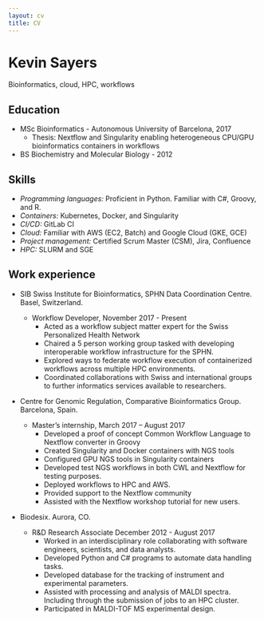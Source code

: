 ```yaml
---
layout: cv
title: CV
---
```

# Kevin Sayers
Bioinformatics, cloud, HPC, workflows

## Education

* MSc Bioinformatics - Autonomous University of Barcelona, 2017
	* Thesis:  Nextflow and Singularity enabling heterogeneous CPU/GPU bioinformatics containers in workflows
* BS Biochemistry and Molecular Biology - 2012


## Skills
* *Programming languages:* Proficient in Python. Familiar with C#, Groovy, and R.
* *Containers:* Kubernetes, Docker, and Singularity
* *CI/CD:* GitLab CI
* *Cloud:* Familiar with AWS (EC2, Batch) and Google Cloud (GKE, GCE)
* *Project management:* Certified Scrum Master (CSM), Jira, Confluence
* *HPC:* SLURM and SGE

## Work experience

* SIB Swiss Institute for Bioinformatics, SPHN Data Coordination Centre. Basel, Switzerland.
  * Workflow Developer, November 2017 - Present
      * Acted as a workflow subject matter expert for the Swiss Personalized Health Network 
      * Chaired a 5 person working group tasked with developing interoperable workflow infrastructure for the SPHN. 
      * Explored ways to federate workflow execution of containerized workflows across multiple HPC environments. 
      * Coordinated collaborations with Swiss and international groups to further informatics services available to researchers. 

* Centre for Genomic Regulation, Comparative Bioinformatics Group. Barcelona, Spain.
   * Master’s internship, March 2017 – August 2017
      * Developed a proof of concept Common Workflow Language to Nextflow converter in Groovy
      * Created Singularity and Docker containers with NGS tools 
      * Configured GPU NGS tools in Singularity containers
      * Developed test NGS workflows in both CWL and Nextflow for testing purposes. 
      * Deployed workflows to HPC and AWS.
      * Provided support to the Nextflow community
      * Assisted with the Nextflow workshop tutorial for new users. 

* Biodesix. Aurora, CO.
   * R&D Research Associate December 2012 - August 2017
      * Worked in an interdisciplinary role collaborating with software engineers, scientists, and data analysts. 
      * Developed Python and C# programs to automate data handling tasks.
      * Developed database for the tracking of instrument and experimental parameters.
      * Assisted with processing and analysis of MALDI spectra. Including through the submission of jobs to an HPC cluster.
      * Participated in MALDI-TOF MS experimental design.
